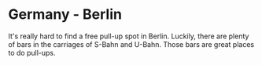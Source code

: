 # Germany - Berlin

It's really hard to find a free pull-up spot in Berlin. Luckily, there are plenty of bars in the carriages of S-Bahn and U-Bahn. Those bars are great places to do pull-ups.
